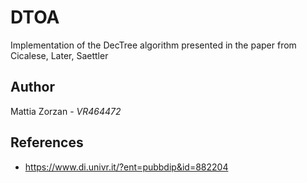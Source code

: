 # DTOA
Implementation of the DecTree algorithm presented in the paper from Cicalese, Later, Saettler

## Author
Mattia Zorzan - *VR464472*

## References
- https://www.di.univr.it/?ent=pubbdip&id=882204
